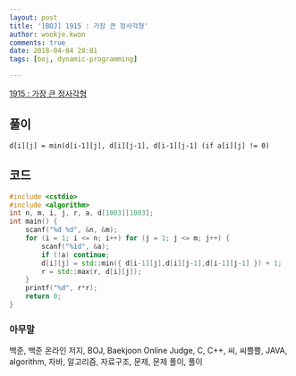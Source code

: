 ```yaml
---
layout: post
title: '[BOJ] 1915 : 가장 큰 정사각형'
author: wookje.kwon
comments: true
date: 2018-04-04 20:01
tags: [boj, dynamic-programming]

---
```


[1915 : 가장 큰 정사각형](https://www.acmicpc.net/problem/1915)

## 풀이

`d[i][j] = min(d[i-1][j], d[i][j-1], d[i-1][j-1] (if a[i][j] != 0)`

## 코드

```cpp
#include <cstdio>
#include <algorithm>
int n, m, i, j, r, a, d[1003][1003];
int main() {
    scanf("%d %d", &n, &m);
    for (i = 1; i <= n; i++) for (j = 1; j <= m; j++) {
        scanf("%1d", &a);
        if (!a) continue;
        d[i][j] = std::min({ d[i-1][j],d[i][j-1],d[i-1][j-1] }) + 1;
        r = std::max(r, d[i][j]);
    }
    printf("%d", r*r);
    return 0;
}
```

### 아무말  
백준, 백준 온라인 저지, BOJ, Baekjoon Online Judge, C, C++, 씨, 씨쁠쁠, JAVA, algorithm, 자바, 알고리즘, 자료구조, 문제, 문제 풀이, 풀이
